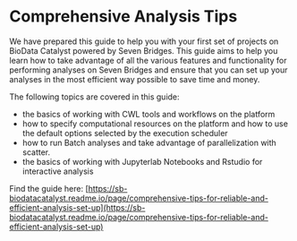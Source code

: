 # Comprehensive Analysis Tips

We have prepared this guide to help you with your first set of projects on BioData Catalyst powered by Seven Bridges. This guide aims to help you learn how to take advantage of all the various features and functionality for performing analyses on Seven Bridges and ensure that you can set up your analyses in the most efficient way possible to save time and money. 

The following topics are covered in this guide:

* the basics of working with CWL tools and workflows on the platform 
* how to specify computational resources on the platform and how to use the default options selected by the execution scheduler 
* how to run Batch analyses and take advantage of parallelization with scatter. 
* the basics of working with Jupyterlab Notebooks and Rstudio for interactive analysis

Find the guide here: [https://sb-biodatacatalyst.readme.io/page/comprehensive-tips-for-reliable-and-efficient-analysis-set-up](https://sb-biodatacatalyst.readme.io/page/comprehensive-tips-for-reliable-and-efficient-analysis-set-up)

